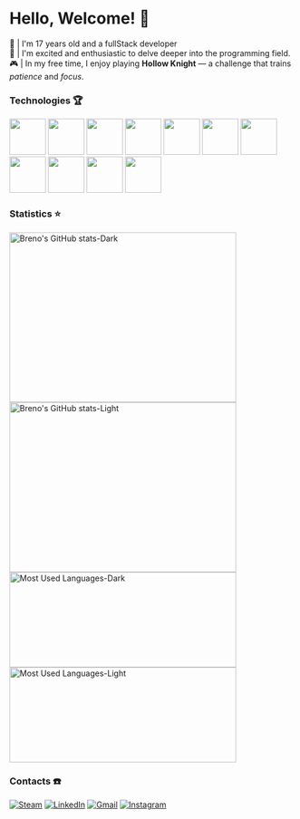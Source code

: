 # Hello, Welcome! :wave:
👦 | I'm 17 years old and a fullStack developer <br>
🚀 | I'm excited and enthusiastic to delve deeper into the programming field. <br>
🎮 | In my free time, I enjoy playing **Hollow Knight** — a challenge that trains _patience_ and _focus_.

### Technologies 🏆
<div>
  <img src="https://cdn.jsdelivr.net/gh/devicons/devicon@latest/icons/vscode/vscode-original.svg" height=64 width=64/>
  <img src="https://cdn.jsdelivr.net/gh/devicons/devicon@latest/icons/git/git-original.svg" height=64 width=64/> 
  <img src="https://cdn.jsdelivr.net/gh/devicons/devicon@latest/icons/javascript/javascript-original.svg" height=64 width=64/>
  <img src="https://cdn.jsdelivr.net/gh/devicons/devicon@latest/icons/reactnative/reactnative-original-wordmark.svg" height=64 width=64/>
  <img src="https://cdn.jsdelivr.net/gh/devicons/devicon@latest/icons/c/c-original.svg" height=64 width=64/>
  <img src="https://cdn.jsdelivr.net/gh/devicons/devicon@latest/icons/mysql/mysql-original-wordmark.svg" height=64 width=64/>
  <img src="https://cdn.jsdelivr.net/gh/devicons/devicon@latest/icons/java/java-original.svg" height=64 width=64/>
  <img src="https://cdn.jsdelivr.net/gh/devicons/devicon@latest/icons/html5/html5-original.svg" height=64 width=64/>
  <img src="https://cdn.jsdelivr.net/gh/devicons/devicon@latest/icons/css3/css3-original.svg" height=64 width=64/>
  <img src="https://cdn.jsdelivr.net/gh/devicons/devicon@latest/icons/arduino/arduino-original.svg" height=64 width=64/>
  <img src="https://cdn.jsdelivr.net/gh/devicons/devicon@latest/icons/nextjs/nextjs-original.svg" height=64 width=64/>
          
</div>

### Statistics :star:
<a href="https://github.com/anuraghazra/github-readme-stats#gh-dark-mode-only">
  <img src="https://github-readme-stats.vercel.app/api?username=Breno-V&show_icons=true&theme=dark" alt="Breno's GitHub stats-Dark" width="400" height="300" />
</a>

<a href="https://github.com/anuraghazra/github-readme-stats#gh-light-mode-only">
  <img src="https://github-readme-stats.vercel.app/api?username=Breno-V&show_icons=true&theme=default" alt="Breno's GitHub stats-Light" width="400" height="300" />
</a>

<a href="https://github.com/anuraghazra/github-readme-stats#gh-dark-mode-only">
  <img src="https://github-readme-stats.vercel.app/api/top-langs?username=Breno-V&layout=compact&theme=dark" alt="Most Used Languages-Dark" width="400" height=168" />
</a>

<a href="https://github.com/anuraghazra/github-readme-stats#gh-light-mode-only">
  <img src="https://github-readme-stats.vercel.app/api/top-langs?username=Breno-V&layout=compact&theme=default" alt="Most Used Languages-Light" width="400" height="168" />
</a>

### Contacts ☎️
[![Steam](https://img.shields.io/badge/steam-%23000000.svg?style=for-the-badge&logo=steam&logoColor=white)](https://steamcommunity.com/id/Baumzin/)
[![LinkedIn](https://img.shields.io/badge/linkedin-%230077B5.svg?style=for-the-badge&logo=linkedin&logoColor=white)](https://www.linkedin.com/in/breno-v)
[![Gmail](https://img.shields.io/badge/Gmail-D14836?style=for-the-badge&logo=gmail&logoColor=white)](mailto:l3renoValentim@gmail.com)
[![Instagram](https://img.shields.io/badge/Instagram-%23E4405F.svg?style=for-the-badge&logo=Instagram&logoColor=white)](https://www.instagram.com/l3renoValentim)



          
          
